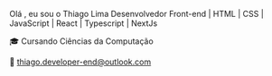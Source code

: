 Olá , eu sou o Thiago Lima Desenvolvedor Front-end | HTML | CSS | JavaScript | React | Typescript | NextJs



🎓 Cursando Ciências da Computação

📧  thiago.developer-end@outlook.com






